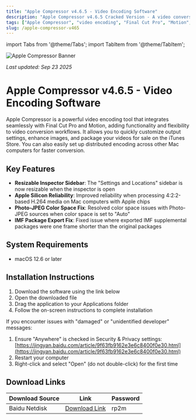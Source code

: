 ```yaml
---
title: "Apple Compressor v4.6.5 - Video Encoding Software"
description: "Apple Compressor v4.6.5 Cracked Version - A video conversion tool highly integrated with Final Cut Pro and Motion, supporting a resizable inspector sidebar"
tags: ["Apple Compressor", "video encoding", "Final Cut Pro", "Motion", "Apple Silicon", "H.264", "video conversion"]
slug: /apple-compressor-v465
---
```


import Tabs from '@theme/Tabs';
import TabItem from '@theme/TabItem';

![Apple Compressor Banner](https://www.gfxcamp.com/wp-content/uploads/2020/11/Compressor-4.5.jpg)

*Last updated: Sep 23 2025*

# Apple Compressor v4.6.5 - Video Encoding Software

Apple Compressor is a powerful video encoding tool that integrates seamlessly with Final Cut Pro and Motion, adding functionality and flexibility to video conversion workflows. It allows you to quickly customize output settings, enhance images, and package your videos for sale on the iTunes Store. You can also easily set up distributed encoding across other Mac computers for faster conversion.

## Key Features

- **Resizable Inspector Sidebar**: The "Settings and Locations" sidebar is now resizable when the inspector is open
- **Apple Silicon Reliability**: Improved reliability when processing 4:2:2-based H.264 media on Mac computers with Apple chips
- **Photo-JPEG Color Space Fix**: Resolved color space issues with Photo-JPEG sources when color space is set to "Auto"
- **IMF Package Export Fix**: Fixed issue where exported IMF supplemental packages were one frame shorter than the original packages

## System Requirements

- macOS 12.6 or later

## Installation Instructions

<Tabs>
<TabItem value="standard" label="Standard Installation">

1. Download the software using the link below
2. Open the downloaded file
3. Drag the application to your Applications folder
4. Follow the on-screen instructions to complete installation

</TabItem>
<TabItem value="troubleshooting" label="Troubleshooting Installation">

If you encounter issues with "damaged" or "unidentified developer" messages:

1. Ensure "Anywhere" is checked in Security & Privacy settings: [https://jingyan.baidu.com/article/9f63fb9162e3e6c8400f0e30.html](https://jingyan.baidu.com/article/9f63fb9162e3e6c8400f0e30.html)
2. Restart your computer
3. Right-click and select "Open" (do not double-click) for the first time

</TabItem>
</Tabs>

## Download Links

| Download Source | Link | Password |
|-----------------|------|----------|
| Baidu Netdisk | [Download Link](https://pan.baidu.com/s/14-ZELjLPykpN_fT3f8b_IQ?pwd=rp2m) | rp2m |
